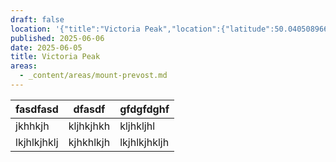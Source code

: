```yaml
---
draft: false
location: '{"title":"Victoria Peak","location":{"latitude":50.04050896657945,"longitude":-126.10748527349449,"elevation":1614.6385619857222},"view":{"latitude":50.02392552110718,"longitude":-126.10855650102897,"height":3373.506154260794,"heading":1.167390790284369e-10,"pitch":-45.001626542104724,"roll":359.9999999999914}}'
published: 2025-06-06
date: 2025-06-05
title: Victoria Peak
areas:
  - _content/areas/mount-prevost.md
---
```

| fasdfasd | dfasdf | gfdgfdghf |
| --- | --- | --- |
| jkhhkjh | kljhkjhkh | kljhkljhl |
| lkjhlkjhklj | kjhkhlkjh | lkjhlkjhkljh |